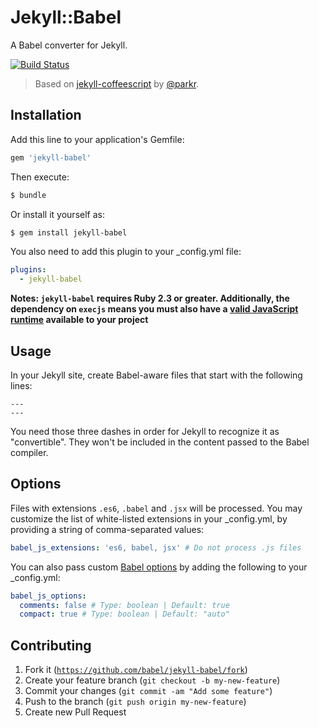 # Jekyll::Babel

A Babel converter for Jekyll.

[![Build Status](https://travis-ci.org/babel/jekyll-babel.svg?branch=master)](https://travis-ci.org/babel/jekyll-babel)

> Based on [jekyll-coffeescript](https://github.com/jekyll/jekyll-coffeescript) by [@parkr](https://github.com/parkr).

## Installation

Add this line to your application's Gemfile:

```ruby
gem 'jekyll-babel'
```

Then execute:

```bash
$ bundle
```

Or install it yourself as:

```bash
$ gem install jekyll-babel
```

You also need to add this plugin to your \_config.yml file:

```yml
plugins:
  - jekyll-babel
```

**Notes: `jekyll-babel` requires Ruby 2.3 or greater. Additionally, the dependency on `execjs` means you must also have a [valid JavaScript runtime](https://github.com/sstephenson/execjs#execjs) available to your project**

## Usage

In your Jekyll site, create Babel-aware files that start with the following lines:

```
---
---
```

You need those three dashes in order for Jekyll to recognize it as "convertible". They won't be included in the content passed to the Babel compiler.

## Options

Files with extensions `.es6`, `.babel` and `.jsx` will be processed. You may customize the list of white-listed extensions in your \_config.yml, by providing a string of comma-separated values:

```yml
babel_js_extensions: 'es6, babel, jsx' # Do not process .js files
```

You can also pass custom [Babel options](https://babeljs.io/docs/en/options) by adding the following to your \_config.yml:

```yml
babel_js_options:
  comments: false # Type: boolean | Default: true
  compact: true # Type: boolean | Default: "auto"
```

## Contributing

1. Fork it ([`https://github.com/babel/jekyll-babel/fork`](https://github.com/babel/jekyll-babel/fork))
2. Create your feature branch (`git checkout -b my-new-feature`)
3. Commit your changes (`git commit -am "Add some feature"`)
4. Push to the branch (`git push origin my-new-feature`)
5. Create new Pull Request
